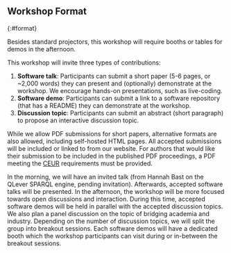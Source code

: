 ## Workshop Format
{:#format}

<!-- The intended mix of events, such as paper presentations, invited talks, panels, demos, and general discussion (either a tentative tabular schedule or a one paragraph summary).
We welcome workshops with an innovative structure and a diverse programme that attracts various types of contributions and ensures rich interactions. -->

Besides standard projectors, this workshop will require booths or tables for demos in the afternoon.

This workshop will invite three types of contributions:

1. **Software talk**: Participants can submit a short paper (5-6 pages, or ~2,000 words) they can present and (optionally) demonstrate at the workshop. We encourage hands-on presentations, such as live-coding.
2. **Software demo**: Participants can submit a link to a software repository (that has a README) they can demonstrate at the workshop.
3. **Discussion topic**: Participants can submit an abstract (short paragraph) to propose an interactive discussion topic.

While we allow PDF submissions for short papers, alternative formats are also allowed, including self-hosted HTML pages.
All accepted submissions will be included or linked to from our website.
For authors that would like their submission to be included in the published PDF proceedings,
a PDF meeting the [CEUR](https://ceur-ws.org/) requirements must be provided.

In the morning, we will have an invited talk (from Hannah Bast on the QLever SPARQL engine, pending invitation).
Afterwards, accepted software talks will be presented.
In the afternoon, the workshop will be more focused towards open discussions and interaction.
During this time, accepted software demos will be held in parallel with the accepted discussion topics.
We also plan a panel discussion on the topic of bridging academia and industry.
Depending on the number of discussion topics, we will split the group into breakout sessions.
Each software demos will have a dedicated booth which the workshop participants can visit during or in-between the breakout sessions.
